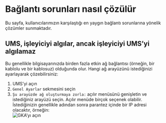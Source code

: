 # Bağlantı sorunları nasıl çözülür

Bu sayfa, kullanıcılarımızın karşılaştığı en yaygın bağlantı sorunlarına yönelik çözümler sunmaktadır.

## UMS, işleyiciyi algılar, ancak işleyiciyi UMS’yi algılamaz

Bu genellikle bilgisayarınızda birden fazla etkin ağ bağlantısı (örneğin, bir kablolu ve bir kablosuz) olduğunda olur. Hangi ağ arayüzünü istediğinizi ayarlayarak çözebilirsiniz:

1. UMS’yi açın
2. `Genel Ayarlar` sekmesini seçin
3. `Şu arayüzde ağ oluşturmaya zorla:` açılır menüsünü genişletin ve istediğiniz arayüzü seçin. Açılır menüde birçok seçenek olabilir. İstediğinizin genellikle adından sonra parantez içinde bir IP adresi olacaktır, örneğin:  
   ![GKA’yı açın](@site/docs/guides/img/how-to-solve-connection-problems.png)